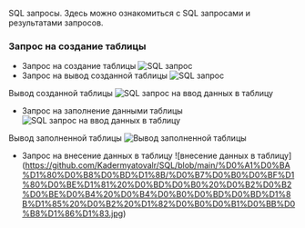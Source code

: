 SQL запросы. Здесь можно ознакомиться с SQL запросами и результатами запросов.

### Запрос на создание таблицы
+ Запрос на создание таблицы
![SQL запрос](https://github.com/Kadermyatovalr/SQL/blob/main/%D0%A1%D0%BA%D1%80%D0%B8%D0%BD%D1%8B/%D1%81%D0%BE%D0%B7%D0%B4%D0%B0%D0%BD%D1%8B%20%D1%81%D1%82%D0%BE%D0%BB%D0%B1%D1%86%D1%8B%20%D1%82%D0%B0%D0%B1%D0%BB%D0%B8%D1%86%D1%8B.jpg)
+ Запрос на вывод созданной таблицы
![SQL запрос](https://github.com/Kadermyatovalr/SQL/blob/main/%D0%A1%D0%BA%D1%80%D0%B8%D0%BD%D1%8B/%D0%B7%D0%B0%D0%BF%D1%80%D0%BE%D1%81%20%D0%BD%D0%B0%20%D0%B2%D1%8B%D0%B2%D0%BE%D0%B4%20%D0%BF%D1%83%D1%81%D1%82%D0%BE%D0%B9%20%D1%82%D0%B0%D0%B1%D0%BB%D0%B8%D1%86%D1%8B.jpg)

Вывод созданной таблицы
![SQL запрос на ввод данных в таблицу](https://github.com/Kadermyatovalr/SQL/blob/main/%D0%A1%D0%BA%D1%80%D0%B8%D0%BD%D1%8B/%D0%BF%D1%83%D1%81%D1%82%D0%B0%D1%8F%20%D1%82%D0%B0%D0%B1%D0%BB%D0%B8%D1%86%D0%B0.jpg)

+ Запрос на заполнение данными таблицы
![SQL запрос на ввод данных в таблицу](https://github.com/Kadermyatovalr/SQL/blob/main/%D0%A1%D0%BA%D1%80%D0%B8%D0%BD%D1%8B/%D0%B7%D0%B0%D0%BF%D1%80%D0%BE%D1%81%20%D0%BD%D0%B0%20%D0%B2%D0%B2%D0%BE%D0%B4%20%D0%B4%D0%B0%D0%BD%D0%BD%D1%8B%D1%85%20%D0%B2%20%D1%82%D0%B0%D0%B1%D0%BB%D0%B8%D1%86%D1%83.jpg)

Вывод заполненной таблицы
![Вывод заполненной таблицы](https://github.com/Kadermyatovalr/SQL/blob/main/%D0%A1%D0%BA%D1%80%D0%B8%D0%BD%D1%8B/%D1%82%D0%B0%D0%B1%D0%BB%D0%B8%D1%86%D0%B0%20%D0%B7%D0%B0%D0%BF%D0%BE%D0%BB%D0%BD%D0%B5%D0%BD%D0%B0.jpg)

+ Запрос на внесение данных в таблицу
![внесение данных в таблицу] (https://github.com/Kadermyatovalr/SQL/blob/main/%D0%A1%D0%BA%D1%80%D0%B8%D0%BD%D1%8B/%D0%B7%D0%B0%D0%BF%D1%80%D0%BE%D1%81%20%D0%BD%D0%B0%20%D0%B2%D0%B2%D0%BE%D0%B4%20%D0%B4%D0%B0%D0%BD%D0%BD%D1%8B%D1%85%20%D0%B2%20%D1%82%D0%B0%D0%B1%D0%BB%D0%B8%D1%86%D1%83.jpg)
